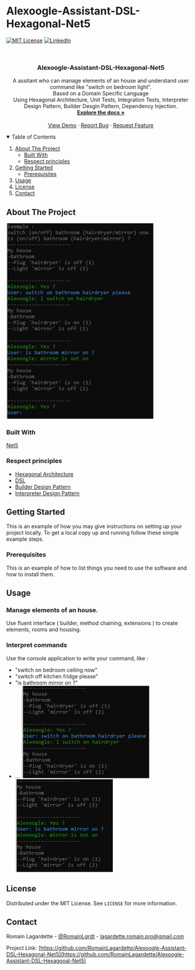 # Alexoogle-Assistant-DSL-Hexagonal-Net5

<!--[![Contributors][contributors-shield]][contributors-url]
[![Forks][forks-shield]][forks-url]
[![Stargazers][stars-shield]][stars-url]
[![Issues][issues-shield]][issues-url]-->
[![MIT License][license-shield]][license-url]
[![LinkedIn][linkedin-shield]][linkedin-url]



<!-- PROJECT LOGO -->
<br />
<p align="center">
  <!--<a href="https://github.com/othneildrew/Best-README-Template">
    <img src="images/logo.png" alt="Logo" width="80" height="80">
  </a>-->

  <h3 align="center">Alexoogle-Assistant-DSL-Hexagonal-Net5</h3>

  <p align="center">
    A assitant who can manage elements of an house and understand user command like "switch on bedroom light".
    <br />
    Based on a Domain Specific Language 
    <br />
    Using Hexagonal Architecture, Unit Tests, Integration Tests, Interpreter Design Pattern, Builder Desgin Pattern, Dependency Injection.
    <br />
    <a href="https://github.com/RomainLagardette/Alexoogle-Assistant-DSL-Hexagonal-Net5"><strong>Explore the docs »</strong></a>
    <br />
    <br />
    <a href="https://github.com/RomainLagardette/Alexoogle-Assistant-DSL-Hexagonal-Net5">View Demo</a>
    ·
    <a href="https://github.com/RomainLagardette/Alexoogle-Assistant-DSL-Hexagonal-Net5/issues">Report Bug</a>
    ·
    <a href="https://github.com/RomainLagardette/Alexoogle-Assistant-DSL-Hexagonal-Net5/issues">Request Feature</a>
  </p>
</p>



<!-- TABLE OF CONTENTS -->
<details open="open">
  <summary>Table of Contents</summary>
  <ol>
    <li>
      <a href="#about-the-project">About The Project</a>
      <ul>
        <li><a href="#built-with">Built With</a></li>
        <li><a href="#built-with">Respect principles</a></li>
      </ul>
    </li>
    <li>
      <a href="#getting-started">Getting Started</a>
      <ul>
        <li><a href="#prerequisites">Prerequisites</a></li>
      </ul>
    </li>
    <li><a href="#usage">Usage</a></li>
    <li><a href="#license">License</a></li>
    <li><a href="#contact">Contact</a></li>
  </ol>
</details>



<!-- ABOUT THE PROJECT -->
## About The Project

[![Product][product-screenshot1]]([product-screenshot1])



### Built With

[Net5](https://docs.microsoft.com/en-us/dotnet/core/dotnet-five)


### Respect principles

- [Hexagonal Architecture](https://alistair.cockburn.us/hexagonal-architecture/)
- [DSL](https://martinfowler.com/dsl.html)
- [Builder Design Pattern](https://refactoring.guru/design-patterns/builder)
- [Interpreter Design Pattern](https://sourcemaking.com/design_patterns/interpreter)


<!-- GETTING STARTED -->
## Getting Started

This is an example of how you may give instructions on setting up your project locally.
To get a local copy up and running follow these simple example steps.


### Prerequisites

This is an example of how to list things you need to use the software and how to install them.


<!-- USAGE EXAMPLES -->
## Usage

### Manage elements of an house.
Use fluent interface ( builder, method chaining, extensions ) to create elements, rooms and housing. 

### Interpret commands
Use the console application to write your command, like :
- "switch on bedroom ceiling now"
- "switch off kitchen fridge please"
- "is bathroom mirror on ?"
- ...
[![Switch case][product-screenshot2]]([product-screenshot2])
[![Is case][product-screenshot3]](product-screenshot3)


<!-- LICENSE -->
## License

Distributed under the MIT License. See `LICENSE` for more information.


<!-- CONTACT -->
## Contact

Romain Lagardette - [@RomainLgrdt](https://twitter.com/RomainLgrdt) - lagardette.romain.pro@gmail.com

Project Link: [https://github.com/RomainLagardette/Alexoogle-Assistant-DSL-Hexagonal-Net5](https://github.com/RomainLagardette/Alexoogle-Assistant-DSL-Hexagonal-Net5)



<!-- MARKDOWN LINKS & IMAGES -->
<!-- https://www.markdownguide.org/basic-syntax/#reference-style-links -->
[contributors-shield]: https://img.shields.io/github/contributors/othneildrew/Best-README-Template.svg?style=for-the-badg
[contributors-url]: https://github.com/RomainLagardette/Alexoogle-Assistant-DSL-Hexagonal-Net5/graphs/contributors
[forks-shield]: https://img.shields.io/github/forks/othneildrew/Best-README-Template.svg?style=for-the-badge
[forks-url]: https://github.com/RomainLagardette/Alexoogle-Assistant-DSL-Hexagonal-Net5/network/members
[stars-shield]: https://img.shields.io/github/stars/othneildrew/Best-README-Template.svg?style=for-the-badge
[stars-url]: https://github.com/RomainLagardette/Alexoogle-Assistant-DSL-Hexagonal-Net5/stargazers
[issues-shield]: https://img.shields.io/github/issues/othneildrew/Best-README-Template.svg?style=for-the-badge
[issues-url]: https://github.com/RomainLagardette/Alexoogle-Assistant-DSL-Hexagonal-Net5/issues
[license-shield]: https://img.shields.io/github/license/othneildrew/Best-README-Template.svg?style=for-the-badge
[license-url]: https://github.com/RomainLagardette/Alexoogle-Assistant-DSL-Hexagonal-Net5/blob/master/LICENSE.txt
[linkedin-shield]: https://img.shields.io/badge/-LinkedIn-black.svg?style=for-the-badge&logo=linkedin&colorB=555
[linkedin-url]: https://www.linkedin.com/in/romain-lagardette/
[product-screenshot1]: https://github.com/RomainLagardette/Alexoogle-Assistant-DSL-Hexagonal-Net5/blob/master/images/demo1.PNG
[product-screenshot2]: https://github.com/RomainLagardette/Alexoogle-Assistant-DSL-Hexagonal-Net5/blob/master/images/demo2.PNG
[product-screenshot3]: https://github.com/RomainLagardette/Alexoogle-Assistant-DSL-Hexagonal-Net5/blob/master/images/demo3.PNG
